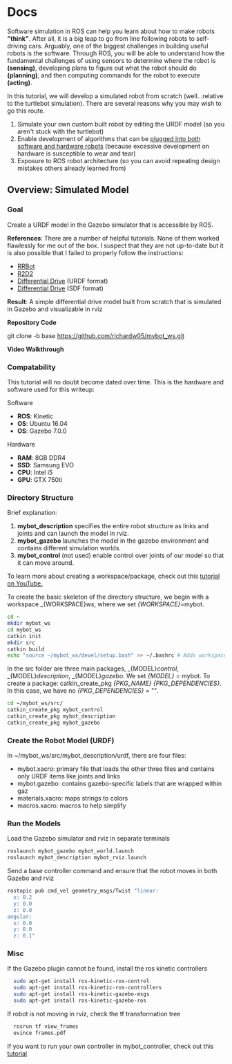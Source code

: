 # Docs

Software simulation in ROS can help you learn about how to make robots **"think"**. After all, it is a big leap to go from line following robots to self-driving cars. Arguably, one of the biggest challenges in building useful robots is the software. Through ROS, you will be able to understand how the fundamental challenges of using sensors to determine where the robot is **(sensing)**, developing plans to figure out what the robot should do **(planning)**, and then computing commands for the robot to execute **(acting)**.

In this tutorial, we will develop a simulated robot from scratch (well...relative to the turtlebot simulation). There are several reasons why you may wish to go this route.

1. Simulate your own custom built robot by editing the URDF model (so you aren't stuck with the turtlebot)
2. Enable development of algorithms that can be [plugged into both software and hardware robots](http://gazebosim.org/tutorials/?tut=ros_control) (because excessive development on hardware is susceptible to wear and tear)
3. Exposure to ROS robot architecture (so you can avoid repeating design mistakes others already learned from)

## Overview: Simulated Model

### Goal

Create a URDF model in the Gazebo simulator that is accessible by ROS.

**References**: There are a number of helpful tutorials. None of them worked flawlessly for me out of the box. I suspect that they are not up-to-date but it is also possible that I failed to properly follow the instructions:

* [RRBot](http://gazebosim.org/tutorials/?tut=ros_urdf)
* [R2D2](http://wiki.ros.org/urdf/Tutorials/Building%20a%20Visual%20Robot%20Model%20with%20URDF%20from%20Scratch)
* [Differential Drive](http://www.generationrobots.com/blog/en/2015/02/robotic-simulation-scenarios-with-gazebo-and-ros/) (URDF format)
* [Differential Drive](http://www.theconstructsim.com/how-to-build-a-differential-drive-simulation/) (SDF format)

**Result**: A simple differential drive model built from scratch that is simulated in Gazebo and visualizable in rviz

**Repository Code**

git clone -b base https://github.com/richardw05/mybot_ws.git

**Video Walkthrough**

### Compatability

This tutorial will no doubt become dated over time. This is the hardware and software used for this writeup:

Software

* **ROS**: Kinetic
* **OS**: Ubuntu 16.04
* **OS**: Gazebo 7.0.0

Hardware

* **RAM**: 8GB DDR4
* **SSD**: Samsung EVO
* **CPU**: Intel i5
* **GPU**: GTX 750ti

### Directory Structure

Brief explanation:

1. **mybot_description** specifies the entire robot structure as links and joints and can launch the model in rviz.
2. **mybot_gazebo** launches the model in the gazebo environment and contains different simulation worlds.
3. **mybot_control** (not used) enable control over joints of our model so that it can move around.

To learn more about creating a workspace/package, check out this [tutorial on YouTube.](https://www.youtube.com/watch?v=9U6GDonGFHw)

To create the basic skeleton of the directory structure, we begin with a workspace _{WORKSPACE}_ws_, where we set _{WORKSPACE}_\=mybot.

```bash
cd ~
mkdir mybot_ws
cd mybot_ws
catkin init
mkdir src
catkin build
echo "source ~/mybot_ws/devel/setup.bash" >> ~/.bashrc # Adds workspace to search path
```

In the src folder are three main packages, _{MODEL}_control_, _{MODEL}_description_, _{MODEL}_gazebo_. We set _{MODEL}_ = mybot. To create a package: catkin_create_pkg _{PKG_NAME}_ _{PKG_DEPENDENCIES}_. In this case, we have no _{PKG_DEPENDENCIES}_ = "".

```bash
cd ~/mybot_ws/src/
catkin_create_pkg mybot_control
catkin_create_pkg mybot_description
catkin_create_pkg mybot_gazebo
```

### Create the Robot Model (URDF)

In ~/mybot_ws/src/mybot_description/urdf, there are four files:

* mybot.xacro: primary file that loads the other three files and contains only URDF items like joints and links
* mybot.gazebo: contains gazebo-specific labels that are wrapped within gaz
* materials.xacro: maps strings to colors
* macros.xacro: macros to help simplify

### Run the Models

Load the Gazebo simulator and rviz in separate terminals

```bash
roslaunch mybot_gazebo mybot_world.launch
roslaunch mybot_description mybot_rviz.launch
```

Send a base controller command and ensure that the robot moves in both Gazebo and rviz

```bash
rostopic pub cmd_vel geometry_msgs/Twist "linear:
  x: 0.2
  y: 0.0
  z: 0.0
angular:
  x: 0.0
  y: 0.0
  z: 0.1"
```

### Misc

If the Gazebo plugin cannot be found, install the ros kinetic controllers

```bash
  sudo apt-get install ros-kinetic-ros-control
  sudo apt-get install ros-kinetic-ros-controllers
  sudo apt-get install ros-kinetic-gazebo-msgs
  sudo apt-get install ros-kinetic-gazebo-ros
```

If robot is not moving in rviz, check the tf transformation tree

```bash
  rosrun tf view_frames
  evince frames.pdf
```

If you want to run your own controller in mybot_controller, check out this [tutorial](http://www.generationrobots.com/blog/en/2015/02/robotic-simulation-scenarios-with-gazebo-and-ros/)